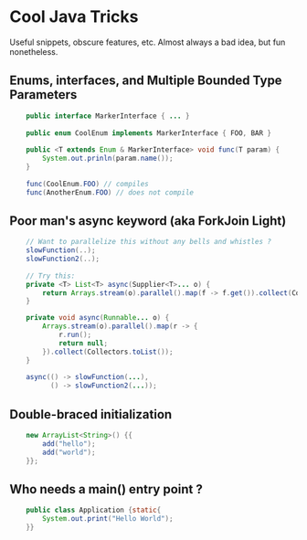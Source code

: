 # Cool Java Tricks

Useful snippets, obscure features, etc. Almost always a bad idea, but fun nonetheless.

## Enums, interfaces, and Multiple Bounded Type Parameters

```java
    public interface MarkerInterface { ... }
    
    public enum CoolEnum implements MarkerInterface { FOO, BAR }
    
    public <T extends Enum & MarkerInterface> void func(T param) { 
        System.out.prinln(param.name());
    }
    
    func(CoolEnum.FOO) // compiles
    func(AnotherEnum.FOO) // does not compile
```
## Poor man's async keyword (aka ForkJoin Light)

```java
    // Want to parallelize this without any bells and whistles ?
    slowFunction(..);
    slowFunction2(..);
    
    // Try this:
    private <T> List<T> async(Supplier<T>... o) {
        return Arrays.stream(o).parallel().map(f -> f.get()).collect(Collectors.toList());
    }

    private void async(Runnable... o) {
        Arrays.stream(o).parallel().map(r -> {
            r.run();
            return null;
        }).collect(Collectors.toList());
    }
    
    async(() -> slowFunction(...),
          () -> slowFunction2(...));
```
## Double-braced initialization

```java
    new ArrayList<String>() {{
        add("hello");
        add("world");
    }};
```

## Who needs a main() entry point ?

```java
    public class Application {static{
        System.out.print("Hello World");
    }}
```

